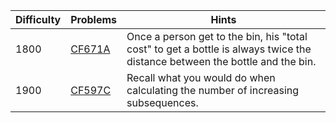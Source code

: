 | Difficulty | Problems | Hints |
| -------- | -------- | -------- |
| 1800 | [CF671A](https://codeforces.com/problemset/problem/671/A) | Once a person get to the bin, his "total cost" to get a bottle is always twice the distance between the bottle and the bin. |
| 1900 | [CF597C](https://codeforces.com/problemset/problem/597/C) | Recall what you would do when calculating the number of increasing subsequences. |